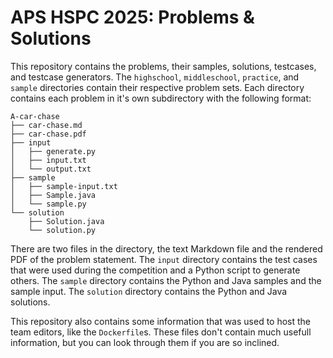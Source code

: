 # APS HSPC 2025: Problems & Solutions

This repository contains the problems, their samples, solutions, testcases, and
testcase generators. The `highschool`, `middleschool`, `practice`, and `sample`
directories contain their respective problem sets. Each directory contains each
problem in it's own subdirectory with the following format:

```
A-car-chase
├── car-chase.md
├── car-chase.pdf
├── input
│   ├── generate.py
│   ├── input.txt
│   └── output.txt
├── sample
│   ├── sample-input.txt
│   ├── Sample.java
│   └── sample.py
└── solution
    ├── Solution.java
    └── solution.py
```

There are two files in the directory, the text Markdown file and the rendered
PDF of the problem statement. The `input` directory contains the test cases
that were used during the competition and a Python script to generate others.
The `sample` directory contains the Python and Java samples and the sample
input. The `solution` directory contains the Python and Java solutions.

This repository also contains some information that was used to host the team
editors, like the `Dockerfile`s. These files don't contain much usefull
information, but you can look through them if you are so inclined.
